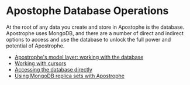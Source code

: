 # Apostophe Database Operations

At the root of any data you create and store in Apostophe is the database. Apostrophe uses MongoDB, and there are a number of direct and indirect options to access and use the database to unlock the full power and potential of Apostrophe.

* [Apostrophe's model layer: working with the database](/tutorials/advanced-development/database/model-layer.md)
* [Working with cursors](/tutorials/advanced-development/database/cursors.md)
* [Accessing the database directly](/tutorials/advanced-development/database/accessing-the-database-directly.md)
* [Using MongoDB replica sets with Apostrophe](/tutorials/advanced-development/database/replica-set.md)
